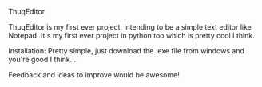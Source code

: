 ThuqEditor

ThuqEditor is my first ever project, intending to be a simple text editor like Notepad. It's my first ever project in python too which is pretty cool I think.

Installation:
  Pretty simple, just download the .exe file from windows and you're good I think...


Feedback and ideas to improve would be awesome!
